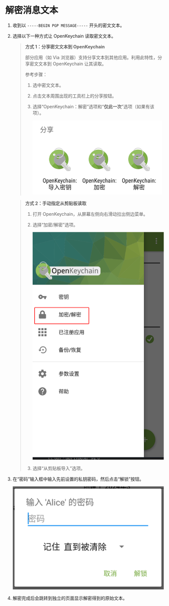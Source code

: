 # 解密消息文本

1. 收到以 `-----BEGIN PGP MESSAGE-----` 开头的密文文本。

2. 选择以下一种方式让 OpenKeychain 读取密文文本。

    > **方式 1：分享密文文本到 OpenKeychain**
    >
    > 部分应用（如 Via 浏览器）支持分享文本到其他应用。利用此特性，分享密文文本到 OpenKeychain 让其读取。  
    > 
    > 参考步骤： 
    >
    > 1. 选中密文文本。
    > 2. 点击文本周围出现的工具栏上的分享按钮。
    > 3. 选择“OpenKeychain：解密”选项和“**仅此一次**”选项（如果有该项）。
    >
    >    ![使用 OpenKeychain 处理消息或密文](shared/using-openkeychain-to-handle-message.png)

    > **方式 2：手动指定从剪贴板读取**
    >
    > 1. 打开 OpenKeychain，从屏幕左侧向右滑动拉出侧边菜单。
    > 2. 选择“加密/解密”选项。
    >
    >    ![加密/解密”](shared/encrypting-and-decrypting.png)
    >
    > 3. 选择“从剪贴板导入”选项。

3. 在“密码”输入框中输入先前设置的私钥密码，然后点击“解锁”按钮。

    ![输入私钥密码](shared/entering-private-key-passphrase.png)

4. 解密完成后会跳转到独立的页面显示解密得到的原始文本。